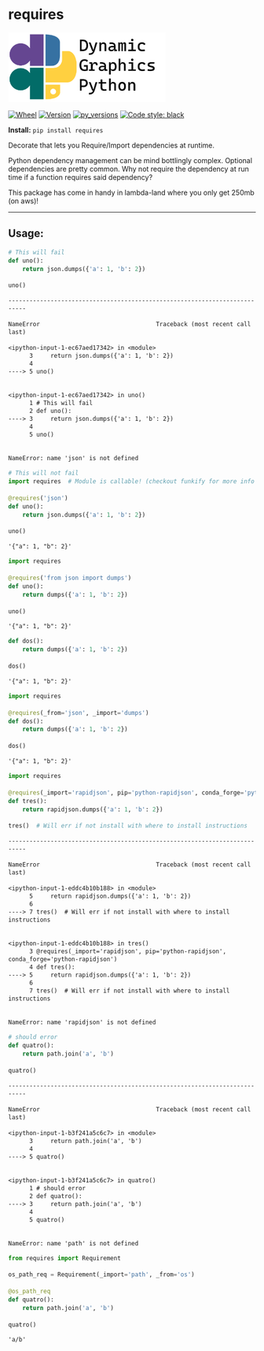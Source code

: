 # requires

<img src="https://github.com/dynamic-graphics-inc/dgpy-libs/blob/master/_data/dgpy_banner.svg?raw=true" alt="drawing" width="320"/>

[![Wheel](https://img.shields.io/pypi/wheel/requires.svg)](https://img.shields.io/pypi/wheel/requires.svg)
[![Version](https://img.shields.io/pypi/v/requires.svg)](https://img.shields.io/pypi/v/requires.svg)
[![py_versions](https://img.shields.io/pypi/pyversions/requires.svg)](https://img.shields.io/pypi/pyversions/requires.svg)
[![Code style: black](https://img.shields.io/badge/code%20style-black-000000.svg)](https://github.com/psf/black)

**Install:** `pip install requires`

Decorate that lets you
Require/Import dependencies at runtime.

Python dependency management can be mind bottlingly complex. Optional dependencies are pretty common. Why not require the dependency at run time if a function requires said dependency?

This package has come in handy in lambda-land where you only get 250mb (on aws)!

___

## Usage:



```python
# This will fail
def uno():
    return json.dumps({'a': 1, 'b': 2})

uno()
```


    ---------------------------------------------------------------------------

    NameError                                 Traceback (most recent call last)

    <ipython-input-1-ec67aed17342> in <module>
          3     return json.dumps({'a': 1, 'b': 2})
          4 
    ----> 5 uno()
    

    <ipython-input-1-ec67aed17342> in uno()
          1 # This will fail
          2 def uno():
    ----> 3     return json.dumps({'a': 1, 'b': 2})
          4 
          5 uno()


    NameError: name 'json' is not defined



```python
# This will not fail
import requires  # Module is callable! (checkout funkify for more info -- `pip install funkify`)

@requires('json')
def uno():
    return json.dumps({'a': 1, 'b': 2})

uno()
```




    '{"a": 1, "b": 2}'




```python
import requires

@requires('from json import dumps')
def uno():
    return dumps({'a': 1, 'b': 2})

uno()
```




    '{"a": 1, "b": 2}'




```python
def dos():
    return dumps({'a': 1, 'b': 2})

dos()
```




    '{"a": 1, "b": 2}'




```python
import requires

@requires(_from='json', _import='dumps')
def dos():
    return dumps({'a': 1, 'b': 2})

dos()
```




    '{"a": 1, "b": 2}'




```python
import requires

@requires(_import='rapidjson', pip='python-rapidjson', conda_forge='python-rapidjson')
def tres():
    return rapidjson.dumps({'a': 1, 'b': 2})

tres()  # Will err if not install with where to install instructions
```


    ---------------------------------------------------------------------------

    NameError                                 Traceback (most recent call last)

    <ipython-input-1-eddc4b10b188> in <module>
          5     return rapidjson.dumps({'a': 1, 'b': 2})
          6 
    ----> 7 tres()  # Will err if not install with where to install instructions
    

    <ipython-input-1-eddc4b10b188> in tres()
          3 @requires(_import='rapidjson', pip='python-rapidjson', conda_forge='python-rapidjson')
          4 def tres():
    ----> 5     return rapidjson.dumps({'a': 1, 'b': 2})
          6 
          7 tres()  # Will err if not install with where to install instructions


    NameError: name 'rapidjson' is not defined



```python
# should error
def quatro():
    return path.join('a', 'b')

quatro()
```


    ---------------------------------------------------------------------------

    NameError                                 Traceback (most recent call last)

    <ipython-input-1-b3f241a5c6c7> in <module>
          3     return path.join('a', 'b')
          4 
    ----> 5 quatro()
    

    <ipython-input-1-b3f241a5c6c7> in quatro()
          1 # should error
          2 def quatro():
    ----> 3     return path.join('a', 'b')
          4 
          5 quatro()


    NameError: name 'path' is not defined



```python
from requires import Requirement

os_path_req = Requirement(_import='path', _from='os')

@os_path_req
def quatro():
    return path.join('a', 'b')

quatro()
```




    'a/b'


